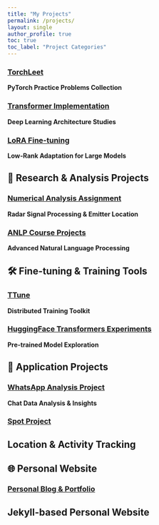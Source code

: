 ```yaml
---
title: "My Projects"
permalink: /projects/
layout: single
author_profile: true
toc: true
toc_label: "Project Categories"
---
```


### [TorchLeet](https://github.com/saithepaithewhyyy/TorchLeet)
**PyTorch Practice Problems Collection**


### [Transformer Implementation](https://github.com/saithepaithewhyyy/transformer-notebooks)
**Deep Learning Architecture Studies**


### [LoRA Fine-tuning](https://github.com/saithepaithewhyyy/lora-experiments)
**Low-Rank Adaptation for Large Models**

## 🔬 Research & Analysis Projects

### [Numerical Analysis Assignment](https://github.com/saithepaithewhyyy/numerical-analysis)
**Radar Signal Processing & Emitter Location**


### [ANLP Course Projects](https://github.com/saithepaithewhyyy/anlp-coursework)
**Advanced Natural Language Processing**

## 🛠️ Fine-tuning & Training Tools

### [TTune](https://github.com/saithepaithewhyyy/ttune)
**Distributed Training Toolkit**

### [HuggingFace Transformers Experiments](https://github.com/saithepaithewhyyy/hf-transformers)
**Pre-trained Model Exploration**

## 💬 Application Projects

### [WhatsApp Analysis Project](https://github.com/saithepaithewhyyy/wa-proj)
**Chat Data Analysis & Insights**


### [Spot Project](https://github.com/saithepaithewhyyy/spot-proj)
**Location & Activity Tracking**
---

## 🌐 Personal Website
### [Personal Blog & Portfolio](https://github.com/saithepaithewhyyy/saithepaithewhyyy.github.io)
**Jekyll-based Personal Website**
---
